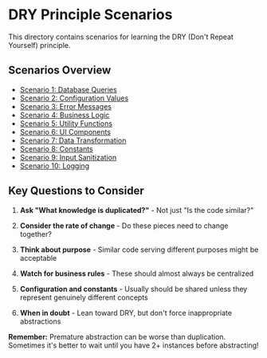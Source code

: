# DRY Principle Scenarios

This directory contains scenarios for learning the DRY (Don't Repeat Yourself) principle.

## Scenarios Overview

- [Scenario 1: Database Queries](./scenario_01_database_queries/scenario.md)
- [Scenario 2: Configuration Values](./scenario_02_configuration_values/scenario.md)
- [Scenario 3: Error Messages](./scenario_03_error_messages/scenario.md)
- [Scenario 4: Business Logic](./scenario_04_business_logic/scenario.md)
- [Scenario 5: Utility Functions](./scenario_05_utility_functions/scenario.md)
- [Scenario 6: UI Components](./scenario_06_ui_components/scenario.md)
- [Scenario 7: Data Transformation](./scenario_07_data_transformation/scenario.md)
- [Scenario 8: Constants](./scenario_08_constants/scenario.md)
- [Scenario 9: Input Sanitization](./scenario_09_input_sanitization/scenario.md)
- [Scenario 10: Logging](./scenario_10_logging/scenario.md)

## Key Questions to Consider

1. **Ask "What knowledge is duplicated?"** - Not just "Is the code similar?"

2. **Consider the rate of change** - Do these pieces need to change together?

3. **Think about purpose** - Similar code serving different purposes might be acceptable

4. **Watch for business rules** - These should almost always be centralized

5. **Configuration and constants** - Usually should be shared unless they represent genuinely different concepts

6. **When in doubt** - Lean toward DRY, but don't force inappropriate abstractions

**Remember:** Premature abstraction can be worse than duplication. Sometimes it's better to wait until you have 2+ instances before abstracting!
